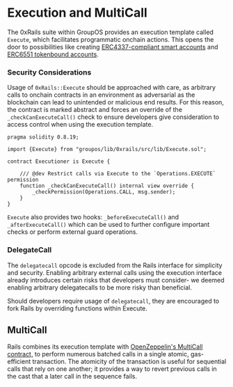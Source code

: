 # Execution and MultiCall

The 0xRails suite within GroupOS provides an execution template called `Execute`, which facilitates programmatic onchain actions. This opens the door to possibilities like creating [ERC4337-compliant smart accounts](../0xrails/src/cores/account/AccountRails.sol/abstract.AccountRails.md) and [ERC6551 tokenbound accounts](../0xrails/src/cores/ERC721Account/ERC721AccountRails.sol/contract.ERC721AccountRails.md).

### Security Considerations

Usage of `0xRails::Execute` should be approached with care, as arbitrary calls to onchain contracts in an environment as adversarial as the blockchain can lead to unintended or malicious end results. For this reason, the contract is marked abstract and forces an override of the `_checkCanExecuteCall()` check to ensure developers give consideration to access control when using the execution template.

```solidity
pragma solidity 0.8.19;

import {Execute} from "groupos/lib/0xrails/src/lib/Execute.sol";

contract Executioner is Execute {

    /// @dev Restrict calls via Execute to the `Operations.EXECUTE` permission
    function _checkCanExecuteCall() internal view override {
        _checkPermission(Operations.CALL, msg.sender);
    }
}
```

`Execute` also provides two hooks: `_beforeExecuteCall()` and `_afterExecuteCall()` which can be used to further configure important checks or perform external guard operations.

### DelegateCall

The `delegatecall` opcode is excluded from the Rails interface for simplicity and security. Enabling arbitrary external calls using the execution interface already introduces certain risks that developers must consider- we deemed enabling arbitrary delegatecalls to be more risky than beneficial. 

Should developers require usage of `delegatecall`, they are encouraged to fork Rails by overriding functions within Execute.

## MultiCall

Rails combines its execution template with [OpenZeppelin's MultiCall contract,](https://github.com/OpenZeppelin/openzeppelin-contracts/blob/552cffde563e83043a6c3a35012b626a25eba775/contracts/utils/Multicall.sol) to perform numerous batched calls in a single atomic, gas-efficient transaction. The atomicity of the transaction is useful for sequential calls that rely on one another; it provides a way to revert previous calls in the cast that a later call in the sequence fails. 

